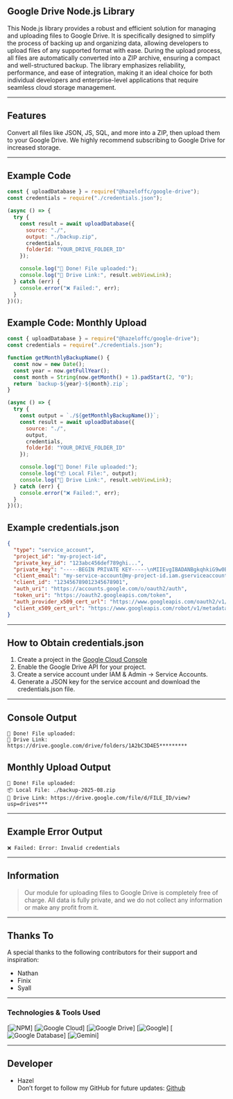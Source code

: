 ## Google Drive Node.js Library 
This Node.js library provides a robust and efficient solution for managing and uploading files to Google Drive. It is specifically designed to simplify the process of backing up and organizing data, allowing developers to upload files of any supported format with ease. During the upload process, all files are automatically converted into a ZIP archive, ensuring a compact and well-structured backup. The library emphasizes reliability, performance, and ease of integration, making it an ideal choice for both individual developers and enterprise-level applications that require seamless cloud storage management.

---

## Features
Convert all files like JSON, JS, SQL, and more into a ZIP, then upload them to your Google Drive. We highly recommend subscribing to Google Drive for increased storage.

---

## Example Code
``` Javascript
const { uploadDatabase } = require("@hazeloffc/google-drive");
const credentials = require("./credentials.json");

(async () => {
  try {
    const result = await uploadDatabase({
      source: "./",                
      output: "./backup.zip",     
      credentials,                   
      folderId: "YOUR_DRIVE_FOLDER_ID"
    });

    console.log("🚀 Done! File uploaded:");
    console.log("🔗 Drive Link:", result.webViewLink);
  } catch (err) {
    console.error("❌ Failed:", err);
  }
})();
```
## Example Code: Monthly Upload
``` Javascript
const { uploadDatabase } = require("@hazeloffc/google-drive");
const credentials = require("./credentials.json");

function getMonthlyBackupName() {
  const now = new Date();
  const year = now.getFullYear();
  const month = String(now.getMonth() + 1).padStart(2, "0");
  return `backup-${year}-${month}.zip`;
}

(async () => {
  try {
    const output = `./${getMonthlyBackupName()}`;
    const result = await uploadDatabase({
      source: "./",                
      output,                     
      credentials,                 
      folderId: "YOUR_DRIVE_FOLDER_ID" 
    });

    console.log("🚀 Done! File uploaded:");
    console.log("📦 Local File:", output);
    console.log("🔗 Drive Link:", result.webViewLink);
  } catch (err) {
    console.error("❌ Failed:", err);
  }
})();
```
## Example credentials.json
``` Json 
{
  "type": "service_account",
  "project_id": "my-project-id",
  "private_key_id": "123abc456def789ghi...",
  "private_key": "-----BEGIN PRIVATE KEY-----\nMIIEvgIBADANBgkqhkiG9w0BA...\n-----END PRIVATE KEY-----\n",
  "client_email": "my-service-account@my-project-id.iam.gserviceaccount.com",
  "client_id": "123456789012345678901",
  "auth_uri": "https://accounts.google.com/o/oauth2/auth",
  "token_uri": "https://oauth2.googleapis.com/token",
  "auth_provider_x509_cert_url": "https://www.googleapis.com/oauth2/v1/certs",
  "client_x509_cert_url": "https://www.googleapis.com/robot/v1/metadata/x509/my-service-account%40my-project-id.iam.gserviceaccount.com"
}
```
---

## How to Obtain credentials.json
1. Create a project in the [Google Cloud Console](https://console.cloud.google.com)
2. Enable the Google Drive API for your project.
3. Create a service account under IAM & Admin → Service Accounts.
4. Generate a JSON key for the service account and download the credentials.json file.

---

## Console Output
``` Text
🚀 Done! File uploaded:
🔗 Drive Link: https://drive.google.com/drive/folders/1A2bC3D4E5*********
```

## Monthly Upload Output
``` Text
🚀 Done! File uploaded:
📦 Local File: ./backup-2025-08.zip
🔗 Drive Link: https://drive.google.com/file/d/FILE_ID/view?usp=drives***
```
---

## Example Error Output
``` Text
❌ Failed: Error: Invalid credentials
```
---

## Information
> Our module for uploading files to Google Drive is completely free of charge. All data is fully private, and we do not collect any information or make any profit from it.

---

## Thanks To
A special thanks to the following contributors for their support and inspiration:

- Nathan  
- Finix  
- Syall  

--- 

### Technologies & Tools Used
[![NPM](https://img.shields.io/badge/NPM-CB3837?style=for-the-badge&logo=npm&logoColor=white)]  [![Google Cloud](https://img.shields.io/badge/Google_Cloud-4285F4?style=for-the-badge&logo=googlecloud&logoColor=white)]  [![Google Drive](https://img.shields.io/badge/Google_Drive-0F9D58?style=for-the-badge&logo=googledrive&logoColor=white)]  [![Google](https://img.shields.io/badge/Google-DB4437?style=for-the-badge&logo=google&logoColor=white)]  [![Google Database](https://img.shields.io/badge/Google_Database-F4B400?style=for-the-badge&logo=google&logoColor=white)]  [![Gemini](https://img.shields.io/badge/Gemini-FFD700?style=for-the-badge&logo=gemini&logoColor=black)]

---
## Developer
- Hazel  
Don’t forget to follow my GitHub for future updates: [Github](https://github.com/hazelnuttty)

